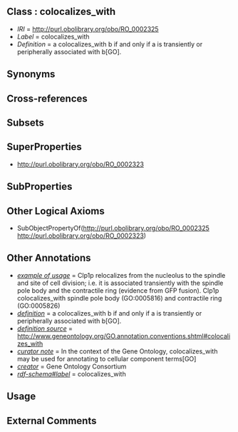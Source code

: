 
## Class : colocalizes_with

 * *IRI* = http://purl.obolibrary.org/obo/RO_0002325
 * *Label* = colocalizes_with
 * *Definition* = a colocalizes_with b if and only if  a is transiently or peripherally associated with b[GO].

## Synonyms


## Cross-references


## Subsets


## SuperProperties

 * <http://purl.obolibrary.org/obo/RO_0002323>

## SubProperties


## Other Logical Axioms

 * SubObjectPropertyOf(<http://purl.obolibrary.org/obo/RO_0002325> <http://purl.obolibrary.org/obo/RO_0002323>)

## Other Annotations

 * *[example of usage](../../IAO/12/IAO_0000112.md)* = Clp1p relocalizes from the nucleolus to the spindle and site of cell division; i.e. it is associated transiently with the spindle pole body and the contractile ring (evidence from GFP fusion). Clp1p colocalizes_with spindle pole body (GO:0005816) and contractile ring (GO:0005826)
 * *[definition](../../IAO/15/IAO_0000115.md)* = a colocalizes_with b if and only if  a is transiently or peripherally associated with b[GO].
 * *[definition source](../../IAO/19/IAO_0000119.md)* = http://www.geneontology.org/GO.annotation.conventions.shtml#colocalizes_with
 * *[curator note](../../IAO/32/IAO_0000232.md)* = In the context of the Gene Ontology, colocalizes_with may be used for annotating to cellular component terms[GO]
 * *[creator](../../or/creator.md)* = Gene Ontology Consortium
 * *[rdf-schema#label](../../el/rdf-schema#label.md)* = colocalizes_with

## Usage


## External Comments

